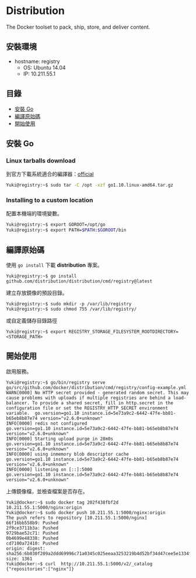 # Distribution

The Docker toolset to pack, ship, store, and deliver content.

## 安裝環境

- hostname: registry
    - OS: Ubuntu 14.04
    - IP: 10.211.55.1

## 目錄

- [安裝 Go](#安裝-Go)
- [編譯原始碼](#編譯原始碼)
- [開始使用](#開始使用)

## 安裝 Go

### Linux tarballs download

到官方下載系統適合的編譯器：[official](https://golang.org/dl/)

```bash
Yuki@registry:~$ sudo tar -C /opt -xzf go1.10.linux-amd64.tar.gz
```

### Installing to a custom location

配置本機端的環境變數。

```bash
Yuki@registry:~$ export GOROOT=/opt/go
Yuki@registry:~$ export PATH=$PATH:$GOROOT/bin
```

## 編譯原始碼

使用 `go install` 下載 **distribution** 專案。

```
Yuki@registry:~$ go install github.com/distribution/distribution/cmd/registry@latest
```

建立存放鏡像的預設目錄。

```
Yuki@registry:~$ sudo mkdir -p /var/lib/registry
Yuki@registry:~$ sudo chmod 755 /var/lib/registry/
```

或自定義儲存目錄路徑

```
Yuki@registry:~$ export REGISTRY_STORAGE_FILESYSTEM_ROOTDIRECTORY=<STORAGE_PATH> 
```

## 開始使用

啟用服務。

```
Yuki@registry:~$ go/bin/registry serve go/src/github.com/docker/distribution/cmd/registry/config-example.yml 
WARN[0000] No HTTP secret provided - generated random secret. This may cause problems with uploads if multiple registries are behind a load-balancer. To provide a shared secret, fill in http.secret in the configuration file or set the REGISTRY_HTTP_SECRET environment variable.  go.version=go1.10 instance.id=5e73a9c2-6442-47fe-bb81-b65eb8b87e74 version="v2.6.0+unknown"
INFO[0000] redis not configured                          go.version=go1.10 instance.id=5e73a9c2-6442-47fe-bb81-b65eb8b87e74 version="v2.6.0+unknown"
INFO[0000] Starting upload purge in 28m0s                go.version=go1.10 instance.id=5e73a9c2-6442-47fe-bb81-b65eb8b87e74 version="v2.6.0+unknown"
INFO[0000] using inmemory blob descriptor cache          go.version=go1.10 instance.id=5e73a9c2-6442-47fe-bb81-b65eb8b87e74 version="v2.6.0+unknown"
INFO[0000] listening on [::]:5000                        go.version=go1.10 instance.id=5e73a9c2-6442-47fe-bb81-b65eb8b87e74 version="v2.6.0+unknown"
```

上傳鏡像檔，並檢查檔案是否存在。

```
Yuki@docker:~$ sudo docker tag 202f438fbf2d 10.211.55.1:5000/nginx:origin
Yuki@docker:~$ sudo docker push 10.211.55.1:5000/nginx:origin
The push refers to repository [10.211.55.1:5000/nginx]
66f16bb558b9: Pushed 
2f9ce3711b3a: Pushed 
9729bae52c71: Pushed 
0b4699e48338: Pushed 
cd7100a72410: Pushed 
origin: digest: sha256:6b030f209a2ddd69996c71a0345c025eeaa3253219b4d52bf34d47cee5e1334f size: 1361
Yuki@docker:~$ curl  http://10.211.55.1:5000/v2/_catalog
{"repositories":["nginx"]}
```
